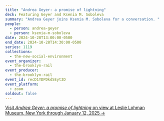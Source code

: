 ```yaml
---
title: "Andrea Geyer: a promise of lightning"
deck: Featuring Geyer and Ksenia M. Soboleva
summary: "Andrea Geyer joins Ksenia M. Soboleva for a conversation. "
people:
  - person: andrea-geyer
  - person: ksenia-m-soboleva
date: 2024-10-28T13:00:00-0500
end_date: 2024-10-28T14:30:00-0500
series: 1119
collections:
  - the-new-social-environment
event_organizer:
  - the-brooklyn-rail
event_producer:
  - the-brooklyn-rail
event_id: recD1YDPDkdSEyt3D
event_platform:
  - zoom
soldout: false
---
```

[V﻿isit *Andrea Geyer: a promise of lightning* on view at Leslie Lohman Museum, New York through January 12, 2025 →](https://leslielohman.org/exhibitions/andrea-geyer-a-promise-of-lightning)